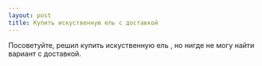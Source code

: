 ```yaml
---
layout: post 
title: Купить искуственную ель с доставкой 
--- 
```

Посоветуйте, решил купить искуственную ель , но нигде не могу найти вариант с доставкой.
